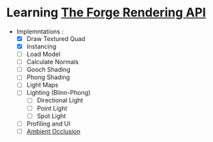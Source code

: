 # Learning [The Forge Rendering API](https://github.com/ConfettiFX/The-Forge)

- Implemntations :
  - [x] Draw Textured Quad
  - [x] Instancing
  - [ ] Load Model
  - [ ] Calculate Normals
  - [ ] Gooch Shading
  - [ ] Phong Shading
  - [ ] Light Maps
  - [ ] Lighting (Blinn-Phong)
    - [ ] Directional Light
    - [ ] Point Light
    - [ ] Spot Light
  - [ ] Profiling and UI
  - [ ] [Ambient Occlusion](https://github.com/Erfan-Ahmadi/AmbientOcclusion)
